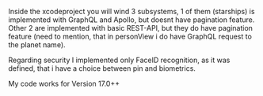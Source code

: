 Inside the xcodeproject you will wind 3 subsystems, 1 of them (starships) is implemented with GraphQL and Apollo, 
but doesnt have pagination feature. Other 2 are implemented with basic REST-API, but they do have pagination feature 
(need to mention, that in personView i do have GraphQL request to the planet name).

Regarding security I implemented only FaceID recognition, as it was defined, that i have a choice between pin and biometrics.

My code works for Version 17.0++

